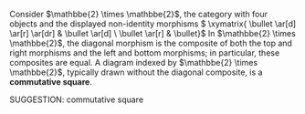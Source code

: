  Consider $\mathbbe{2} \times \mathbbe{2}$, the category with four objects and the displayed non-identity morphisms
$ \xymatrix{ \bullet \ar[d] \ar[r] \ar[dr] & \bullet \ar[d] \\ \bullet \ar[r] & \bullet}$ In $\mathbbe{2} \times \mathbbe{2}$, the diagonal morphism is the composite of both the top and right morphisms and the left and bottom morphisms; in particular, these composites are equal. A diagram indexed by $\mathbbe{2} \times \mathbbe{2}$, typically drawn without the diagonal composite,  is a **commutative square**.


SUGGESTION: commutative square